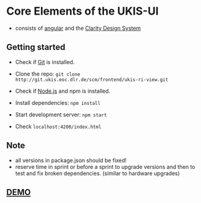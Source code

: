 # Core Elements of the UKIS-UI
- consists of [angular](https://angular.io/) and the [Clarity Design System](https://vmware.github.io/clarity/)


## Getting started
- Check if [Git](https://git-scm.com/) is installed.
- Clone the repo: `git clone http://git.ukis.eoc.dlr.de/scm/frontend/ukis-ri-view.git`
- Check if [Node.js](https://nodejs.org/) and npm is installed.
- Install dependencies: `npm install`

- Start development server: `npm start`
- Check `localhost:4200/index.html`

## Note
- all versions in package.json should be fixed! 
- reserve time in sprint or before a sprint to upgrade versions and then to test and fix broken dependencies. (similar to hardware upgrades)


## [DEMO](http://git.ukis.eoc.dlr.de/pages/MOFRO/ui-core/master/browse/dist/index.html)
